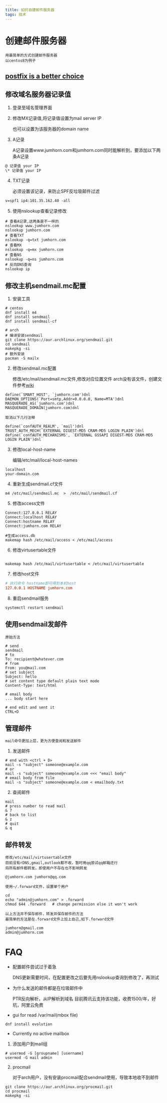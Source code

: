 ```yaml
---
title: 如何自建邮件服务器
tags: 技术
---
```


# 创建邮件服务器

	用最简单的方式创建邮件服务器
	以centos8为例子
## [postfix is a better choice](ubuntu_mail_server.md)

## 修改域名服务器记录值
1. 登录至域名管理界面
2. 修改MX记录值,将记录值设置为mail server IP

	也可以设置为该服务器的domain name

3. A记录

	A记录设置www.jumhorn.com和jumhorn.com同时能解析到，要添加以下两条A记录
```txt
@ 记录值 your IP
\* 记录值 your IP
```
4. TXT记录

	必须设置该记录，来防止SPF反垃圾邮件过滤
```txt
v=spf1 ip4:101.35.162.40 -all
```

5. 使用nslookup查看记录修改
```shell
# 查看A记录,这两条是不一样的
nslookup www.jumhorn.com
nslookup jumhorn.com
# 查看TXT
nslookup -q=txt jumhorn.com
# 查看MX
nslookup -q=mx jumhorn.com
# 查看NS
nslookup -q=ns jumhorn.com
# 反向DNS查询
nslookup ip
```

## 修改主机sendmail.mc配置
1. 安装工具
```shell
# centos
dnf install m4
dnf install sendmail
dnf install sendmail-cf

# arch
# 编译安装sendmail
git clone https://aur.archlinux.org/sendmail.git
cd sendmail
makepkg -si
# 额外安装
pacman -S mailx
```

2. 修改sendmail.mc配置

	修改/etc/mail/sendmail.mc文件,修改对应位置文件
	arch没有该文件，创建文件参考[wiki](https://wiki.archlinux.org/title/Sendmail)
```mc
define(`SMART_HOST', `jumhorn.com')dnl
DAEMON_OPTIONS(`Port=smtp,Addr=0.0.0.0, Name=MTA')dnl
MASQUERADE_AS(`jumhorn.com')dnl
MASQUERADE_DOMAIN(jumhorn.com)dnl
```
	取消以下几行注释
```mc
define(`confAUTH_REALM', `mail')dnl
TRUST_AUTH_MECH(`EXTERNAL DIGEST-MD5 CRAM-MD5 LOGIN PLAIN')dnl
define(`confAUTH_MECHANISMS', `EXTERNAL GSSAPI DIGEST-MD5 CRAM-MD5 LOGIN PLAIN')dnl
```

3. 修改local-host-name

	编辑/etc/mail/local-host-names
```file
localhost
your-domain.com
```

4. 重新生成sendmail.cf文件
```shell
m4 /etc/mail/sendmail.mc  >  /etc/mail/sendmail.cf
```

5. 修改access文件
```config
Connect:127.0.0.1 RELAY
Connect:localhost RELAY
Connect:hostname RELAY
Connect:jumhorn.com RELAY
```
```shell
#生成access.db
makemap hash /etc/mail/access < /etc/mail/access
```

6. 修改virtusertable文件
```config
```
```shell
makemap hash /etc/mail/virtusertable < /etc/mail/virtusertable
```

7. 修改host文件
```ini
# 执行命令 hostname即可得到本机host
127.0.0.1 HOSTNAME jumhorn.com
```

8. 重启sendmail服务
```shell
systemctl restart sendmail
```

## 使用sendmail发邮件
	原始方法
```shell
# send
sendmail
# to
To: recipient@whatever.com
# from
From: you@mail.com
# set subject
Subject: hello
# set content type default plain text mode
Content-Type: text/html

# email body
... body start here

# end edit and sent it
CTRL+D
```

## 管理邮件
	mail命令更加上层，更为方便查阅和发送邮件
1. 发送邮件
```shell
# end with <ctrl + D>
mail -s "subject" someone@example.com
# or
mail -s "subject" someone@example.com <<< "email body"
# email body from file
mail -s "subject" someone@example.com < emailbody.txt
```
2. 查阅邮件
```shell
mail
# press number to read mail
& 7
# back to list
& z
# quit
& q
```

## 邮件转发

	修改/etc/mail/virtusertable文件
	目前没有rDNS,gmail,outlook都不收，暂时用qq尝试qq邮箱还行
	将所有邮件都转发，即使用户不存在也不影响转发
```vim
@jumhorn.com jumhorn@qq.com
```

	使用~/.forward文件，设置单个用户
```shell
cd
echo "admin@jumhorn.com" > .forward
chmod 644 .forward   # change permission else it won't work
```

	以上方法并不保存邮件，转发并保存邮件的方法
	最简单的方法是在.forward文件上加上自己,如下.forward文件
```file
jumhorn@gmail.com
admin@jumhorn.com
```

# FAQ
* 配置邮件尝试过于着急

	DNS更新需要时间，在配置更改之后要先用nslookup查询到修改了，再测试

* 为什么发送的邮件都是在垃圾邮件中

	PTR反向解析，从IP解析到域名
	目前腾讯云支持该功能，收费1500/年，好坑，阿里云免费

* gui for read /var/mail(mbox file)
```shell
dnf install evolution
```

* Currently no active mailbox

1. 添加用户到mail组
```shell
# usermod -G [groupname] [username]
usermod -G mail admin
```

2. procmail

	对于arch用户，没有安装procmail配合sendmail使用，导致本地收不到邮件
```shell
git clone https://aur.archlinux.org/procmail.git
cd procmail
makepkg -si
```